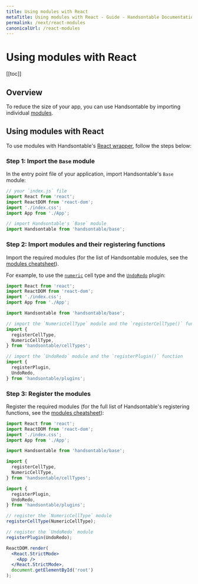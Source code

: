 ```yaml
---
title: Using modules with React
metaTitle: Using modules with React - Guide - Handsontable Documentation
permalink: /next/react-modules
canonicalUrl: /react-modules
---
```


# Using modules with React

[[toc]]

## Overview

To reduce the size of your app, you can use Handsontable by importing individual [modules](@/guides/building-and-testing/modules.md).

## Using modules with React

To use modules with Handsontable's [React wrapper](@/guides/integrate-with-react/react-installation.md), follow the steps below:

### Step 1: Import the `Base` module
In the entry point file of your application, import Handsontable's `Base` module:
  ```js
  // your `index.js` file
  import React from 'react';
  import ReactDOM from 'react-dom';
  import './index.css';
  import App from './App';

  // import Handsontable's `Base` module
  import Handsontable from 'handsontable/base';
  ```

### Step 2: Import modules and their registering functions
Import the required modules (for the list of Handsontable modules, see the [modules cheatsheet](@/guides/building-and-testing/modules.md#modules-cheatsheet)).

For example, to use the [`numeric`](@/guides/cell-types/numeric-cell-type.md) cell type and the [`UndoRedo`](@/api/undoRedo.md) plugin:
  ```js
  import React from 'react';
  import ReactDOM from 'react-dom';
  import './index.css';
  import App from './App';

  import Handsontable from 'handsontable/base';

  // import the `NumericCellType` module and the `registerCellType()` function
  import {
    registerCellType,
    NumericCellType,
  } from 'handsontable/cellTypes';

  // import the `UndoRedo` module and the `registerPlugin()` function
  import {
    registerPlugin,
    UndoRedo,
  } from 'handsontable/plugins';
  ```

### Step 3: Register the modules
Register the required modules (for the full list of Handsontable's registering functions, see the [modules cheatsheet](@/guides/building-and-testing/modules.md#modules-cheatsheet)):
  ```jsx
  import React from 'react';
  import ReactDOM from 'react-dom';
  import './index.css';
  import App from './App';

  import Handsontable from 'handsontable/base';

  import {
    registerCellType,
    NumericCellType,
  } from 'handsontable/cellTypes';

  import {
    registerPlugin,
    UndoRedo,
  } from 'handsontable/plugins';

  // register the `NumericCellType` module
  registerCellType(NumericCellType);

  // register the `UndoRedo` module
  registerPlugin(UndoRedo);

  ReactDOM.render(
    <React.StrictMode>
      <App />
    </React.StrictMode>,
    document.getElementById('root')
  );
  ```